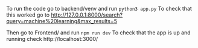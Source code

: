 To run the code go to backend/venv and run
  `python3 app.py`
To check that this worked go to http://127.0.0.1:8000/search?query=machine%20learning&max_results=5

Then go to Frontend/ and run
  `npm run dev`
To check that the app is up and running check http://localhost:3000/
